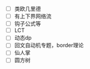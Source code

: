 - [ ] 类欧几里德
- [ ] 有上下界网络流
- [ ] 钩子公式等
- [ ] LCT
- [ ] 动态dp
- [ ] 回文自动机专题，border理论 
- [ ] 仙人掌
- [ ] 圆方树